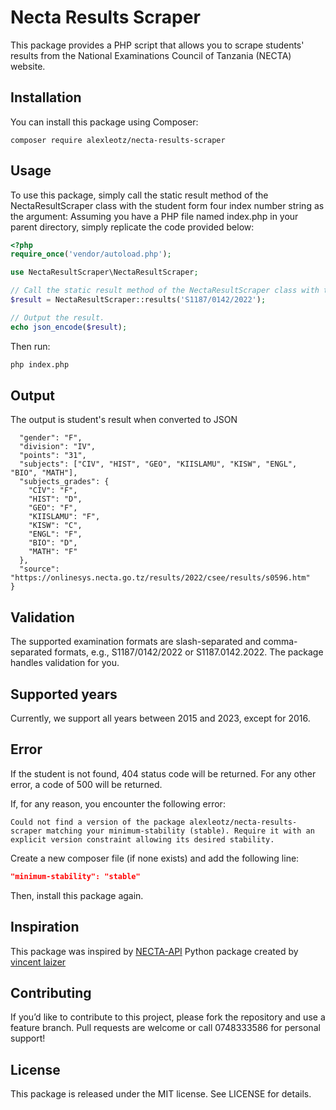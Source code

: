 # Necta Results Scraper

This package provides a PHP script that allows you to scrape students' results from the National Examinations Council of Tanzania (NECTA) website.

## Installation

You can install this package using Composer:

`composer require alexleotz/necta-results-scraper`

## Usage

To use this package, simply call the static result method of the NectaResultScraper class with the student form four index number string as the argument:
Assuming you have a PHP file named index.php in your parent directory, simply replicate the code provided below:

```php
<?php
require_once('vendor/autoload.php');

use NectaResultScraper\NectaResultScraper;

// Call the static result method of the NectaResultScraper class with the index number string as the argument.
$result = NectaResultScraper::results('S1187/0142/2022');

// Output the result.
echo json_encode($result);
```

Then run:

```sh
php index.php
```

## Output

The output is student's result when converted to JSON

```{
  "gender": "F",
  "division": "IV",
  "points": "31",
  "subjects": ["CIV", "HIST", "GEO", "KIISLAMU", "KISW", "ENGL", "BIO", "MATH"],
  "subjects_grades": {
    "CIV": "F",
    "HIST": "D",
    "GEO": "F",
    "KIISLAMU": "F",
    "KISW": "C",
    "ENGL": "F",
    "BIO": "D",
    "MATH": "F"
  },
  "source": "https://onlinesys.necta.go.tz/results/2022/csee/results/s0596.htm"
}
```

## Validation

The supported examination formats are slash-separated and comma-separated formats, e.g., S1187/0142/2022 or S1187.0142.2022. The package handles validation for you.

## Supported years

Currently, we support all years between 2015 and 2023, except for 2016.

## Error

If the student is not found, 404 status code will be returned. For any other error, a code of 500 will be returned.

If, for any reason, you encounter the following error:

```
Could not find a version of the package alexleotz/necta-results-scraper matching your minimum-stability (stable). Require it with an explicit version constraint allowing its desired stability.
```

Create a new composer file (if none exists) and add the following line:

```json
"minimum-stability": "stable"
```

Then, install this package again.

## Inspiration

This package was inspired by [NECTA-API](https://github.com/vincent-laizer/NECTA-API) Python package created by [vincent laizer](https://github.com/vincent-laizer)

## Contributing

If you’d like to contribute to this project, please fork the repository and use a feature branch. Pull requests are welcome or call 0748333586 for personal support!

## License

This package is released under the MIT license. See LICENSE for details.
